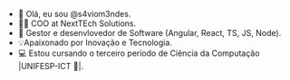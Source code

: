 - 👋 Olá, eu sou @s4viom3ndes.
- 👨‍💻 COO at NextTEch Solutions.
- 👾 Gestor e desenvlovedor de Software (Angular, React, TS, JS, Node). 
- 💡Apaixonado por Inovação e Tecnologia.
- 💻 Estou cursando o terceiro período de Ciência da Computação |UNIFESP-ICT 🦖|.                          

